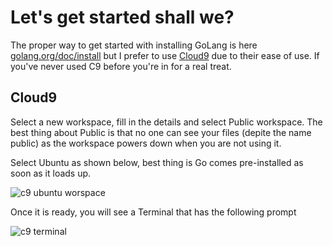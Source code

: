 # Let's get started shall we?

The proper way to get started with installing GoLang is here [golang.org/doc/install](https://golang.org/doc/install) but I prefer to use [Cloud9](http://c9.io) due to their ease of use. If you've never used C9 before you're in for a real treat.

## Cloud9

Select a new workspace, fill in the details and select Public workspace. The best thing about Public is that no one can see your files (depite the name public) as the workspace powers down when you are not using it.

Select Ubuntu as shown below, best thing is Go comes pre-installed as soon as it loads up.

![c9 ubuntu worspace](https://cloud.githubusercontent.com/assets/11298813/10676990/a9acb0b0-7901-11e5-972e-cbc70f7a8175.png)

Once it is ready, you will see a Terminal that has the following prompt

![c9 terminal](https://cloud.githubusercontent.com/assets/11298813/10677149/8605ad3c-7902-11e5-8723-115ebafeb149.png)

